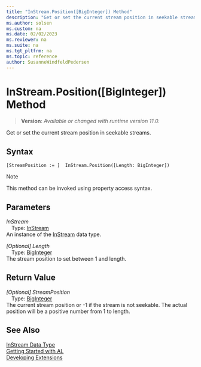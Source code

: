 ```yaml
---
title: "InStream.Position([BigInteger]) Method"
description: "Get or set the current stream position in seekable streams."
ms.author: solsen
ms.custom: na
ms.date: 02/02/2023
ms.reviewer: na
ms.suite: na
ms.tgt_pltfrm: na
ms.topic: reference
author: SusanneWindfeldPedersen
---
```

[//]: # (START>DO_NOT_EDIT)
[//]: # (IMPORTANT:Do not edit any of the content between here and the END>DO_NOT_EDIT.)
[//]: # (Any modifications should be made in the .xml files in the ModernDev repo.)
# InStream.Position([BigInteger]) Method
> **Version**: _Available or changed with runtime version 11.0._

Get or set the current stream position in seekable streams.


## Syntax
```AL
[StreamPosition := ]  InStream.Position([Length: BigInteger])
```
> [!NOTE]
> This method can be invoked using property access syntax.
## Parameters
*InStream*  
&emsp;Type: [InStream](instream-data-type.md)  
An instance of the [InStream](instream-data-type.md) data type.  

*[Optional] Length*  
&emsp;Type: [BigInteger](../biginteger/biginteger-data-type.md)  
The stream position to set between 1 and length.  


## Return Value
*[Optional] StreamPosition*  
&emsp;Type: [BigInteger](../biginteger/biginteger-data-type.md)  
The current stream position or -1 if the stream is not seekable. The actual position will be a positive number from 1 to length.


[//]: # (IMPORTANT: END>DO_NOT_EDIT)
## See Also
[InStream Data Type](instream-data-type.md)  
[Getting Started with AL](../../devenv-get-started.md)  
[Developing Extensions](../../devenv-dev-overview.md)